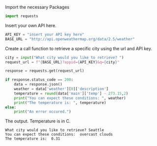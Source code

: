 Import the necessary Packages
```python
import requests
```

Insert your own API here.
```python
API_KEY = "insert your API key here"
BASE_URL = "http://api.openweathermap.org/data/2.5/weather"
```

Create a call function to retrieve a specific city using the url and API key.
```python
city = input("What city would you like to retrieve? ")
request_url = f"{BASE_URL}?appid={API_KEY}&q={city}"

response = requests.get(request_url)

if response.status_code == 200:
    data = response.json()
    weather = data['weather'][0]['description']
    temperature = round(data['main']['temp'] - 273.15,2)
    print("You can expect these conditions: ", weather)
    print("The temperature is: ", temperature)
else:
    print("An error occured.")
```
The output. Temperature is in C. 

    What city would you like to retrieve? Seattle
    You can expect these conditions:  overcast clouds
    The temperature is:  0.31



```python

```
